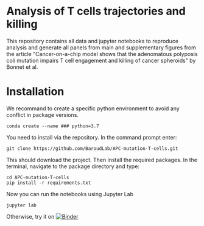 # Analysis of T cells trajectories and killing

This repository contains all data and jupyter notebooks to reproduce analysis and generate all panels from main and supplementary figures from the article "Cancer-on-a-chip model shows that the adenomatous polyposis coli mutation impairs T cell engagement and killing of cancer spheroids" by Bonnet et al.

# Installation

We recommand to create a specific python environment to avoid any conflict in package versions.
```
conda create --name ### python=3.7
```

You need to install via the repository. In the command prompt enter:
```
git clone https://github.com/BaroudLab/APC-mutation-T-cells.git
```
This should download the project. Then install the required packages. In the terminal, navigate to the package directory and type:
```
cd APC-mutation-T-cells
pip install -r requirements.txt
```
Now you can run the notebooks using Jupyter Lab

```
jupyter lab
```
Otherwise, try it on [![Binder](https://mybinder.org/badge_logo.svg)](https://mybinder.org/v2/gh/BaroudLab/APC-mutation-T-cells.git/aaristov-patch-rm-pywin)
